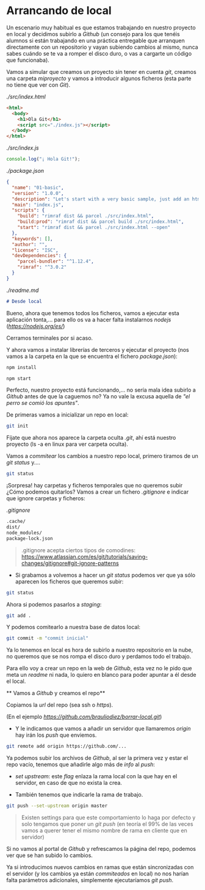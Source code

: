 # Arrancando de local

Un escenario muy habitual es que estamos trabajando en nuestro proyecto en local y decidimos subirlo a *Github* (un consejo para los que tenéis alumnos si están trabajando en una práctica entregable que arranquen directamente
con un repositorio y vayan subiendo cambios al mismo, nunca sabes cuándo se te va a romper el disco duro, o vas a cargarte un código que funcionaba).

Vamos a simular que creamos un proyecto sin tener en cuenta *git*, creamos una carpeta _miproyecto_ y vamos a introducir algunos ficheros (esta parte no tiene que ver con *Git*).

_./src/index.html_

```html
<html>
  <body>
    <h1>Ola Git</h1>
    <script src="./index.js"></script>
  </body>
</html>
```

_./src/index.js_

```js
console.log("¡ Hola Git!");
```

_./package.json_

```json
{
  "name": "01-basic",
  "version": "1.0.0",
  "description": "Let's start with a very basic sample, just add an html plus a simple console log (E5). This is what you can find in the getting started tutorial.",
  "main": "index.js",
  "scripts": {
    "build": "rimraf dist && parcel ./src/index.html",
    "build:prod": "rimraf dist && parcel build ./src/index.html",
    "start": "rimraf dist && parcel ./src/index.html --open"
  },
  "keywords": [],
  "author": "",
  "license": "ISC",
  "devDependencies": {
    "parcel-bundler": "^1.12.4",
    "rimraf": "^3.0.2"
  }
}
```

_./readme.md_

```md
# Desde local
```

Bueno, ahora que tenemos todos los ficheros, vamos a ejecutar esta aplicación tonta,... para ello os va a hacer falta instalarnos _nodejs_ (*https://nodejs.org/es/*)

Cerramos terminales por si acaso.

Y ahora vamos a instalar librerías de terceros y ejecutar el proyecto (nos vamos a la carpeta en la que se encuentra el fichero _package.json_):

```bash
npm install
```

```bash
npm start
```

Perfecto, nuestro proyecto está funcionando,... no sería mala idea subirlo a *Github* antes de que la caguemos no? Ya no vale la excusa aquella de *"el perro se comió los apuntes"*.

De primeras vamos a inicializar un repo en local:

```bash
git init
```

Fíjate que ahora nos aparece la carpeta oculta _.git_, ahí está nuestro proyecto (ls -a en linux para ver carpeta oculta).

Vamos a *commitear* los cambios a nuestro repo local, primero tiramos de un *git status* y....

```bash
git status
```

¡Sorpresa! hay carpetas y ficheros temporales que no queremos subir ¿Cómo podemos quitarlos? Vamos a crear un fichero *.gitignore* e indicar que ignore carpetas y ficheros:

_.gitignore_

```bash
.cache/
dist/
node_modules/
package-lock.json
```

> .gitignore acepta ciertos tipos de comodines: https://www.atlassian.com/es/git/tutorials/saving-changes/gitignore#git-ignore-patterns

- Si grabamos a volvemos a hacer un _git status_ podemos ver que ya sólo aparecen los ficheros que queremos subir:

```bash
git status
```

Ahora si podemos pasarlos a *staging*:

```bash
git add .
```

Y podemos comitearlo a nuestra base de datos local:

```bash
git commit -m "commit inicial"
```

Ya lo tenemos en local es hora de subirlo a nuestro repositorio en la nube, no queremos que se nos rompa el disco duro y perdamos todo el trabajo.

Para ello voy a crear un repo en la web de *Github*, esta vez no le pido que meta un *readme* ni nada, lo quiero en blanco para poder apuntar a él desde el local.

** Vamos a *Github* y creamos el repo**

Copiamos la *url* del repo (sea ssh o *https*).

(En el ejemplo *https://github.com/brauliodiez/borrar-local.git*)

- Y le indicamos que vamos a añadir un servidor que llamaremos _origin_ hay irán los *push* que enviemos.

```bash
git remote add origin https://github.com/...
```

Ya podemos subir los archivos de *Github*, al ser la primera vez y estar el repo vacío, tenemos que añadirle algo más de *info* al *push*:

- *set upstream*: este *flag* enlaza la rama local con la que hay en el servidor, en caso de que no exista la crea.
  
- También tenemos que indicarle la rama de trabajo.

```bash
git push --set-upstream origin master
```

> Existen settings para que este comportamiento lo haga por defecto
> y solo tengamos que poner un _git push_ (en teoría el 99% de las
> veces vamos a querer tener el mismo nombre de rama en cliente que
> en servidor)

Si no vamos al portal de *Github* y refrescamos la página del repo, podemos ver que se han subido lo cambios.

Ya si introducimos nuevos cambios en ramas que están sincronizadas con el servidor (y los cambios ya están *commiteados* en local) no nos harían falta parámetros adicionales, simplemente ejecutaríamos _git push_.

